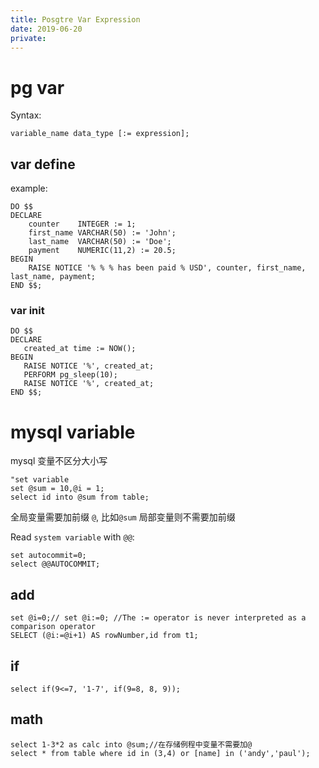 ```yaml
---
title: Posgtre Var Expression
date: 2019-06-20
private:
---
```

# pg var
Syntax: 

    variable_name data_type [:= expression];

## var define
example:

    DO $$ 
    DECLARE
        counter    INTEGER := 1;
        first_name VARCHAR(50) := 'John';
        last_name  VARCHAR(50) := 'Doe';
        payment    NUMERIC(11,2) := 20.5;
    BEGIN 
        RAISE NOTICE '% % % has been paid % USD', counter, first_name, last_name, payment;
    END $$;

### var init
    DO $$ 
    DECLARE
       created_at time := NOW();
    BEGIN 
       RAISE NOTICE '%', created_at;
       PERFORM pg_sleep(10);
       RAISE NOTICE '%', created_at;
    END $$;

# mysql variable
mysql 变量不区分大小写

	"set variable
	set @sum = 10,@i = 1;
	select id into @sum from table;

全局变量需要加前缀 `@`, 比如`@sum`
局部变量则不需要加前缀

Read `system variable` with `@@`:

	set autocommit=0;
	select @@AUTOCOMMIT;

## add

	set @i=0;// set @i:=0; //The := operator is never interpreted as a comparison operator
	SELECT (@i:=@i+1) AS rowNumber,id from t1;

## if

	select if(9<=7, '1-7', if(9=8, 8, 9));

## math

	select 1-3*2 as calc into @sum;//在存储例程中变量不需要加@
	select * from table where id in (3,4) or [name] in ('andy','paul');